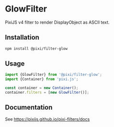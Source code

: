 # GlowFilter

PixiJS v4 filter to render DisplayObject as ASCII text.

## Installation

```bash
npm install @pixi/filter-glow
```

## Usage

```js
import {GlowFilter} from '@pixi/filter-glow';
import {Container} from 'pixi.js';

const container = new Container();
container.filters = [new GlowFilter()];
```

## Documentation

See https://pixijs.github.io/pixi-filters/docs